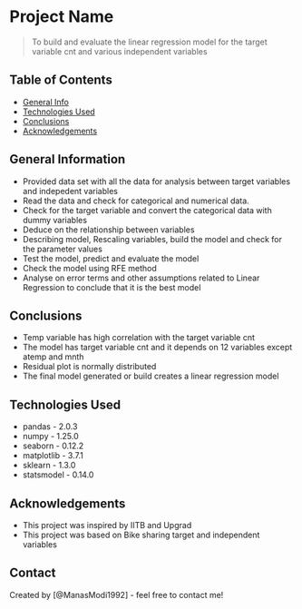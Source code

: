 # Project Name
> To build and evaluate the linear regression model for the target variable cnt and various independent variables


## Table of Contents
* [General Info](#general-information)
* [Technologies Used](#technologies-used)
* [Conclusions](#conclusions)
* [Acknowledgements](#acknowledgements)

<!-- You can include any other section that is pertinent to your problem -->

## General Information
- Provided data set with all the data for analysis between target variables and indepedent variables
- Read the data and check for categorical and numerical data.
- Check for the target variable and convert the categorical data with dummy variables
- Deduce on the relationship between variables  
- Describing model, Rescaling variables, build the model and check for the parameter values  
- Test the model, predict and evaluate the model
- Check the model using RFE method
- Analyse on error terms and other assumptions related to Linear Regression to conclude that it is the best model 

<!-- You don't have to answer all the questions - just the ones relevant to your project. -->

## Conclusions
- Temp variable has high correlation with the target variable cnt
- The model has target variable cnt and it depends on 12 variables except atemp and mnth
- Residual plot is normally distributed
- The final model generated or build creates a linear regression model 

<!-- You don't have to answer all the questions - just the ones relevant to your project. -->


## Technologies Used
- pandas - 2.0.3
- numpy - 1.25.0
- seaborn -  0.12.2
- matplotlib - 3.7.1
- sklearn - 1.3.0
- statsmodel - 0.14.0

<!-- As the libraries versions keep on changing, it is recommended to mention the version of library used in this project -->

## Acknowledgements
- This project was inspired by IITB and Upgrad
- This project was based on Bike sharing target and independent variables


## Contact
Created by [@ManasModi1992] - feel free to contact me!


<!-- Optional -->
<!-- ## License -->
<!-- This project is open source and available under the [... License](). -->

<!-- You don't have to include all sections - just the one's relevant to your project -->